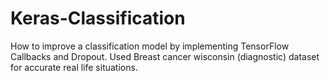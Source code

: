 # Keras-Classification
How to improve a classification model by implementing TensorFlow Callbacks and Dropout. Used Breast cancer wisconsin (diagnostic) dataset for accurate real life situations. 
